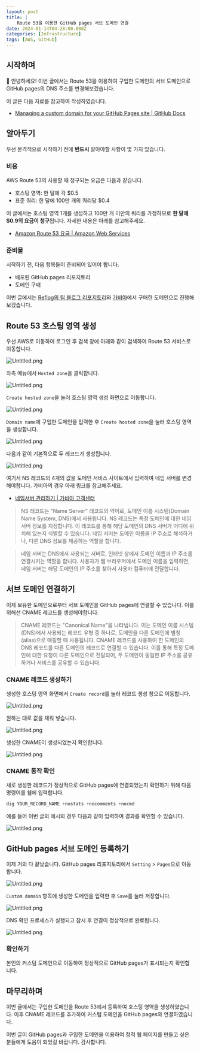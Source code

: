 ```yaml
---
layout: post
title: |
    Route 53을 이용한 GitHub pages 서브 도메인 연결
date: 2024-01-14T04:28:00.000Z
categories: [Infrastructure]
tags: [AWS, GitHub]
---
```



## 시작하며


👋 안녕하세요! 이번 글에서는 Route 53을 이용하여 구입한 도메인의 서브 도메인으로 GitHub pages의 DNS 주소를 변경해보겠습니다.


이 글은 다음 자료를 참고하여 작성하였습니다.

- [Managing a custom domain for your GitHub Pages site | GitHub Docs](https://docs.github.com/en/pages/configuring-a-custom-domain-for-your-github-pages-site/managing-a-custom-domain-for-your-github-pages-site)

## 알아두기


우선 본격적으로 시작하기 전에 **반드시** 알아야할 사항이 몇 가지 있습니다.


### 비용


AWS Route 53의 사용할 때 청구되는 요금은 다음과 같습니다.

- 호스팅 영역: 한 달에 각 $0.5
- 표준 쿼리: 한 달에 100만 개의 쿼리당 $0.4

이 글에서는 호스팅 영역 1개를 생성하고 100만 개 미만의 쿼리를 가정하므로 **한 달에 $0.9의 요금이 청구**됩니다. 자세한 내용은 아래를 참고해주세요.

- [Amazon Route 53 요금 | Amazon Web Services](https://aws.amazon.com/ko/route53/pricing/)

### 준비물


시작하기 전, 다음 항목들이 준비되어 있어야 합니다.

- 배포된 GitHub pages 리포지토리
- 도메인 구매

이번 글에서는 [Reflog의 팀 블로그 리포지토리](https://github.com/team-reflog/team-reflog.github.io)와 [가비아](https://www.gabia.com/)에서 구매한 도메인으로 진행해보겠습니다.


## Route 53 호스팅 영역 생성


우선 AWS로 이동하여 로그인 후 검색 창에 아래와 같이 검색하여 Route 53 서비스로 이동합니다.


![Untitled.png](https://prod-files-secure.s3.us-west-2.amazonaws.com/59f25ad3-0b68-4f51-aa09-d7d59b3488b5/c65b4626-5434-4eb4-98c3-c02aa7c613ee/Untitled.png?X-Amz-Algorithm=AWS4-HMAC-SHA256&X-Amz-Content-Sha256=UNSIGNED-PAYLOAD&X-Amz-Credential=AKIAT73L2G45HZZMZUHI%2F20240114%2Fus-west-2%2Fs3%2Faws4_request&X-Amz-Date=20240114T064709Z&X-Amz-Expires=3600&X-Amz-Signature=a443dcb20c5ddf0894f7c25c51e10f2258ee776ee77328f9adea2ff692a77842&X-Amz-SignedHeaders=host&x-id=GetObject)


좌측 메뉴에서 `Hosted zone`을 클릭합니다.


![Untitled.png](https://prod-files-secure.s3.us-west-2.amazonaws.com/59f25ad3-0b68-4f51-aa09-d7d59b3488b5/8e094d52-24fe-4648-b8b9-8b147009a0a7/Untitled.png?X-Amz-Algorithm=AWS4-HMAC-SHA256&X-Amz-Content-Sha256=UNSIGNED-PAYLOAD&X-Amz-Credential=AKIAT73L2G45HZZMZUHI%2F20240114%2Fus-west-2%2Fs3%2Faws4_request&X-Amz-Date=20240114T064709Z&X-Amz-Expires=3600&X-Amz-Signature=bdc95fd8fa1a32fc82a8386706bec916c4b4d06c8752d8a76919e50a8ec041ad&X-Amz-SignedHeaders=host&x-id=GetObject)


`Create hosted zone`을 눌러 호스팅 영역 생성 화면으로 이동합니다.


![Untitled.png](https://prod-files-secure.s3.us-west-2.amazonaws.com/59f25ad3-0b68-4f51-aa09-d7d59b3488b5/a406066b-6f25-4360-afb2-a2e9095f9ddc/Untitled.png?X-Amz-Algorithm=AWS4-HMAC-SHA256&X-Amz-Content-Sha256=UNSIGNED-PAYLOAD&X-Amz-Credential=AKIAT73L2G45HZZMZUHI%2F20240114%2Fus-west-2%2Fs3%2Faws4_request&X-Amz-Date=20240114T064709Z&X-Amz-Expires=3600&X-Amz-Signature=6345d97885af21fa71b834dea9e85ad34eb9f4c259bb3992a2d2e1919e9f80cf&X-Amz-SignedHeaders=host&x-id=GetObject)


`Domain name`에 구입한 도메인을 입력한 후 `Create hosted zone`을 눌러 호스팅 영역을 생성합니다.


![Untitled.png](https://prod-files-secure.s3.us-west-2.amazonaws.com/59f25ad3-0b68-4f51-aa09-d7d59b3488b5/19d2eaff-9ba5-4d31-84fc-90ed6c8ea726/Untitled.png?X-Amz-Algorithm=AWS4-HMAC-SHA256&X-Amz-Content-Sha256=UNSIGNED-PAYLOAD&X-Amz-Credential=AKIAT73L2G45HZZMZUHI%2F20240114%2Fus-west-2%2Fs3%2Faws4_request&X-Amz-Date=20240114T064709Z&X-Amz-Expires=3600&X-Amz-Signature=6563073c9c94c81855f135e9f5755960c749738d8a07a2b7ec0d456dab30f87f&X-Amz-SignedHeaders=host&x-id=GetObject)


다음과 같이 기본적으로 두 레코드가 생성됩니다.


![Untitled.png](https://prod-files-secure.s3.us-west-2.amazonaws.com/59f25ad3-0b68-4f51-aa09-d7d59b3488b5/da35085f-5eb6-4a1d-a5b9-d8117e34d71e/Untitled.png?X-Amz-Algorithm=AWS4-HMAC-SHA256&X-Amz-Content-Sha256=UNSIGNED-PAYLOAD&X-Amz-Credential=AKIAT73L2G45HZZMZUHI%2F20240114%2Fus-west-2%2Fs3%2Faws4_request&X-Amz-Date=20240114T064709Z&X-Amz-Expires=3600&X-Amz-Signature=e58d43b5a5c50c66a1f33d1647e2f0945c78f581237e6359960586d689dd3263&X-Amz-SignedHeaders=host&x-id=GetObject)


여기서 NS 레코드의 4개의 값을 도메인 서비스 사이트에서 입력하여 네임 서버를 변경해야합니다. 가비아의 경우 아래 링크를 참고해주세요.

- [네임서버 관리하기 | 가비아 고객센터](https://customer.gabia.com/manual/domain/286/991)

> NS 레코드는 "Name Server" 레코드의 약어로, 도메인 이름 시스템(Domain Name System, DNS)에서 사용됩니다. NS 레코드는 특정 도메인에 대한 네임 서버 정보를 지정합니다. 이 레코드를 통해 해당 도메인의 DNS 서버가 어디에 위치해 있는지 식별할 수 있습니다. 네임 서버는 도메인 이름을 IP 주소로 해석하거나, 다른 DNS 정보를 제공하는 역할을 합니다.


> 네임 서버는 DNS에서 사용되는 서버로, 인터넷 상에서 도메인 이름과 IP 주소를 연결시키는 역할을 합니다. 사용자가 웹 브라우저에서 도메인 이름을 입력하면, 네임 서버는 해당 도메인의 IP 주소를 찾아서 사용자 컴퓨터에 전달합니다.


## 서브 도메인 연결하기


이제 보유한 도메인으로부터 서브 도메인을 GitHub pages에 연결할 수 있습니다. 이를 위해선 CNAME 레코드를 생성해야합니다.


> CNAME 레코드는 "Canonical Name"을 나타냅니다. 이는 도메인 이름 시스템(DNS)에서 사용되는 레코드 유형 중 하나로, 도메인을 다른 도메인에 별칭(alias)으로 매핑할 때 사용됩니다. CNAME 레코드를 사용하여 한 도메인의 DNS 레코드를 다른 도메인의 레코드로 연결할 수 있습니다. 이를 통해 특정 도메인에 대한 요청이 다른 도메인으로 전달되어, 두 도메인이 동일한 IP 주소를 공유하거나 서비스를 공유할 수 있습니다.


### CNAME 레코드 생성하기


생성한 호스팅 영역 화면에서 `Create record`를 눌러 레코드 생성 창으로 이동합니다.


![Untitled.png](https://prod-files-secure.s3.us-west-2.amazonaws.com/59f25ad3-0b68-4f51-aa09-d7d59b3488b5/0ef77064-8e8e-4da6-9c1a-13aa414a0aad/Untitled.png?X-Amz-Algorithm=AWS4-HMAC-SHA256&X-Amz-Content-Sha256=UNSIGNED-PAYLOAD&X-Amz-Credential=AKIAT73L2G45HZZMZUHI%2F20240114%2Fus-west-2%2Fs3%2Faws4_request&X-Amz-Date=20240114T064709Z&X-Amz-Expires=3600&X-Amz-Signature=4d11ba2a0b411ef4bf493a1c87178fecf8d893fcac815cc6696bcc27f619be24&X-Amz-SignedHeaders=host&x-id=GetObject)


원하는 대로 값을 채워 넣습니다.


![Untitled.png](https://prod-files-secure.s3.us-west-2.amazonaws.com/59f25ad3-0b68-4f51-aa09-d7d59b3488b5/e62eff08-a937-4b48-bac9-83c4da51de5b/Untitled.png?X-Amz-Algorithm=AWS4-HMAC-SHA256&X-Amz-Content-Sha256=UNSIGNED-PAYLOAD&X-Amz-Credential=AKIAT73L2G45HZZMZUHI%2F20240114%2Fus-west-2%2Fs3%2Faws4_request&X-Amz-Date=20240114T064709Z&X-Amz-Expires=3600&X-Amz-Signature=f2d3cfbafdca5f750a14b420970d6ee81671c88d5c2f1581444dade93bee9e93&X-Amz-SignedHeaders=host&x-id=GetObject)


생성한 CNAME이 생성되었는지 확인합니다.


![Untitled.png](https://prod-files-secure.s3.us-west-2.amazonaws.com/59f25ad3-0b68-4f51-aa09-d7d59b3488b5/16cad60e-dc35-4e3b-bea1-484f8acaef04/Untitled.png?X-Amz-Algorithm=AWS4-HMAC-SHA256&X-Amz-Content-Sha256=UNSIGNED-PAYLOAD&X-Amz-Credential=AKIAT73L2G45HZZMZUHI%2F20240114%2Fus-west-2%2Fs3%2Faws4_request&X-Amz-Date=20240114T064709Z&X-Amz-Expires=3600&X-Amz-Signature=7910b1f441fe1522b8def6969fb03bd3b7a2fcc238d0bbfdc5b12a40b64b9266&X-Amz-SignedHeaders=host&x-id=GetObject)


### CNAME 동작 확인


새로 생성한 레코드가 정상적으로 GitHub pages에 연결되었는지 확인하기 위해 다음 명령어를 쉘에 입력합니다.


```sql
dig YOUR_RECORD_NAME +nostats +nocomments +nocmd
```


예를 들어 이번 글의 예시의 경우 다음과 같이 입력하여 결과를 확인할 수 있습니다.


![Untitled.png](https://prod-files-secure.s3.us-west-2.amazonaws.com/59f25ad3-0b68-4f51-aa09-d7d59b3488b5/8eb4f89e-6af9-4433-8fae-482b54b5c82a/Untitled.png?X-Amz-Algorithm=AWS4-HMAC-SHA256&X-Amz-Content-Sha256=UNSIGNED-PAYLOAD&X-Amz-Credential=AKIAT73L2G45HZZMZUHI%2F20240114%2Fus-west-2%2Fs3%2Faws4_request&X-Amz-Date=20240114T064709Z&X-Amz-Expires=3600&X-Amz-Signature=a80f1b0ad5d2084a9ad91ede9fb323431a388f305bfffc7fa84f2a3aa2ce958e&X-Amz-SignedHeaders=host&x-id=GetObject)


## GitHub pages 서브 도메인 등록하기


이제 거의 다 끝났습니다. GitHub pages 리포지토리에서 `Setting` > `Pages`으로 이동합니다.


![Untitled.png](https://prod-files-secure.s3.us-west-2.amazonaws.com/59f25ad3-0b68-4f51-aa09-d7d59b3488b5/4a480733-f21f-4abf-b0f2-034118a90f6e/Untitled.png?X-Amz-Algorithm=AWS4-HMAC-SHA256&X-Amz-Content-Sha256=UNSIGNED-PAYLOAD&X-Amz-Credential=AKIAT73L2G45HZZMZUHI%2F20240114%2Fus-west-2%2Fs3%2Faws4_request&X-Amz-Date=20240114T064709Z&X-Amz-Expires=3600&X-Amz-Signature=dac4041fc56595bfdc702a863083f1690de9dc0aeb85b403c68210da077e8f45&X-Amz-SignedHeaders=host&x-id=GetObject)


`Custom domain` 항목에 생성한 도메인을 입력한 후 `Save`를 눌러 저장합니다.


![Untitled.png](https://prod-files-secure.s3.us-west-2.amazonaws.com/59f25ad3-0b68-4f51-aa09-d7d59b3488b5/8315df7c-a754-4765-8cbb-8e9a1bc2069f/Untitled.png?X-Amz-Algorithm=AWS4-HMAC-SHA256&X-Amz-Content-Sha256=UNSIGNED-PAYLOAD&X-Amz-Credential=AKIAT73L2G45HZZMZUHI%2F20240114%2Fus-west-2%2Fs3%2Faws4_request&X-Amz-Date=20240114T064709Z&X-Amz-Expires=3600&X-Amz-Signature=a28bcdd0998c224b7855377c4cf5430504c84fa6e253fb4d1f01685055bfef9e&X-Amz-SignedHeaders=host&x-id=GetObject)


DNS 확인 프로세스가 실행되고 잠시 후 연결이 정상적으로 완료됩니다.


![Untitled.png](https://prod-files-secure.s3.us-west-2.amazonaws.com/59f25ad3-0b68-4f51-aa09-d7d59b3488b5/8dabbd1e-2fde-483c-a702-e9e3098f4be4/Untitled.png?X-Amz-Algorithm=AWS4-HMAC-SHA256&X-Amz-Content-Sha256=UNSIGNED-PAYLOAD&X-Amz-Credential=AKIAT73L2G45HZZMZUHI%2F20240114%2Fus-west-2%2Fs3%2Faws4_request&X-Amz-Date=20240114T064709Z&X-Amz-Expires=3600&X-Amz-Signature=c6af9de295d469805062267a0167e0c285586cf581c9f8a57f23f290f52115a4&X-Amz-SignedHeaders=host&x-id=GetObject)


### 확인하기


본인의 커스텀 도메인으로 이동하여 정상적으로 GitHub pages가 표시되는지 확인합니다.


## 마무리하며


이번 글에서는 구입한 도메인을 Route 53에서 등록하여 호스팅 영역을 생성하였습니다. 이후 CNAME 레코드를 추가하여 커스텀 도메인을 GitHub pages와 연결하였습니다.


이번 글이 GitHub pages과 구입한 도메인을 이용하여 정적 웹 페이지를 만들고 싶은 분들에게 도움이 되었길 바랍니다. 감사합니다.

